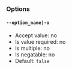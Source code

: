### Options

#### `--option_name|-o`

* Accept value: no
* Is value required: no
* Is multiple: no
* Is negatable: no
* Default: `false`
